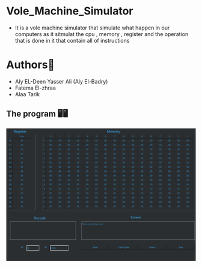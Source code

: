 # Vole_Machine_Simulator
- It is a vole machine simulator that simulate what happen in our computers as it sitmulat the cpu , memory , register and the operation that is done in it that contain all of instructions
# Authors👾
- Aly EL-Deen Yasser Ali (Aly El-Badry)
- Fatema El-zhraa
- Alaa Tarik
## The program 🖥🖥
![Alt text](Screenshot%202024-11-08%20152050.png)
